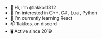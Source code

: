 - 👋 Hi, I’m @lakkos1312
- 👀 I’m interested in C++, C# , Lua , Python
- 🌱 I’m currently learning React
- 📫 1lakkos. on discord
- 🖥 Active since 2019
